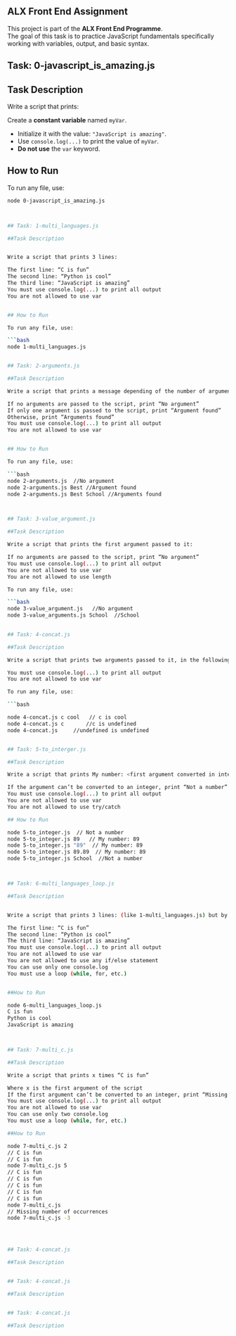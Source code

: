
## ALX Front End Assignment

This project is part of the **ALX Front End Programme**.  
The goal of this task is to practice JavaScript fundamentals specifically working with variables, output, and basic syntax.

## Task: 0-javascript_is_amazing.js

## Task Description

Write a script that prints:

 Create a **constant variable** named `myVar`.
- Initialize it with the value: `"JavaScript is amazing"`.
- Use `console.log(...)` to print the value of `myVar`.
- **Do not use** the `var` keyword.



## How to Run

To run any file, use:

```bash
node 0-javascript_is_amazing.js



## Task: 1-multi_languages.js

##Task Description


Write a script that prints 3 lines:

The first line: “C is fun”
The second line: “Python is cool”
The third line: “JavaScript is amazing”
You must use console.log(...) to print all output
You are not allowed to use var


## How to Run

To run any file, use:

```bash
node 1-multi_languages.js


## Task: 2-arguments.js

##Task Description 

Write a script that prints a message depending of the number of arguments passed:

If no arguments are passed to the script, print “No argument”
If only one argument is passed to the script, print “Argument found”
Otherwise, print “Arguments found”
You must use console.log(...) to print all output
You are not allowed to use var


## How to Run

To run any file, use:

```bash
node 2-arguments.js  //No argument
node 2-arguments.js Best //Argument found
node 2-arguments.js Best School //Arguments found



## Task: 3-value_argument.js

##Task Description 

Write a script that prints the first argument passed to it:

If no arguments are passed to the script, print “No argument”
You must use console.log(...) to print all output
You are not allowed to use var
You are not allowed to use length

To run any file, use:

```bash
node 3-value_argument.js   //No argument
node 3-value_arguments.js School  //School

 
## Task: 4-concat.js

##Task Description 

Write a script that prints two arguments passed to it, in the following format: “ is ”

You must use console.log(...) to print all output
You are not allowed to use var

To run any file, use:

```bash

node 4-concat.js c cool   // c is cool
node 4-concat.js c       //c is undefined
node 4-concat.js     //undefined is undefined


## Task: 5-to_interger.js

##Task Description 

Write a script that prints My number: <first argument converted in integer> if the first argument can be converted to an integer:

If the argument can’t be converted to an integer, print “Not a number”
You must use console.log(...) to print all output
You are not allowed to use var
You are not allowed to use try/catch

## How to Run

node 5-to_integer.js  // Not a number
node 5-to_integer.js 89   // My number: 89
node 5-to_integer.js "89"  // My number: 89
node 5-to_integer.js 89.89  // My number: 89
node 5-to_integer.js School  //Not a number



## Task: 6-multi_languages_loop.js

##Task Description 


Write a script that prints 3 lines: (like 1-multi_languages.js) but by using an array of string and a loop

The first line: “C is fun”
The second line: “Python is cool”
The third line: “JavaScript is amazing”
You must use console.log(...) to print all output
You are not allowed to use var
You are not allowed to use any if/else statement
You can use only one console.log
You must use a loop (while, for, etc.)


##How to Run

node 6-multi_languages_loop.js 
C is fun
Python is cool
JavaScript is amazing



## Task: 7-multi_c.js

##Task Description

Write a script that prints x times “C is fun”

Where x is the first argument of the script
If the first argument can’t be converted to an integer, print “Missing number of occurrences”
You must use console.log(...) to print all output
You are not allowed to use var
You can use only two console.log
You must use a loop (while, for, etc.)

##How to Run

node 7-multi_c.js 2
// C is fun
// C is fun
node 7-multi_c.js 5
// C is fun
// C is fun
// C is fun
// C is fun
// C is fun
node 7-multi_c.js 
// Missing number of occurrences
node 7-multi_c.js -3
 



## Task: 4-concat.js

##Task Description 


## Task: 4-concat.js

##Task Description 


## Task: 4-concat.js

##Task Description 
